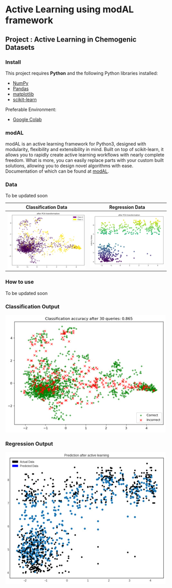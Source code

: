 # Active Learning using modAL framework

## Project : Active Learning in Chemogenic Datasets

### Install

This project requires **Python** and the following Python libraries installed:

- [NumPy](http://www.numpy.org/)
- [Pandas](http://pandas.pydata.org/)
- [matplotlib](http://matplotlib.org/)
- [scikit-learn](http://scikit-learn.org/stable/)

Preferable Environment:
- [Google Colab](https://colab.research.google.com/notebooks/intro.ipynb)

### modAL

modAL is an active learning framework for Python3, designed with modularity, flexibility and extensibility in mind. Built on top of scikit-learn, it allows you to rapidly create active learning workflows with nearly complete freedom. What is more, you can easily replace parts with your custom built solutions, allowing you to design novel algorithms with ease. Documentation of which can be found at [modAL](https://modal-python.readthedocs.io/en/latest/content/overview/modAL-in-a-nutshell.html).

### Data

To be updated soon

| Classification Data | Regression Data |
| ------------- |:-------------:|
| ![alt text](https://github.com/ronak-44/Active-Learning-using-modAL/blob/master/ClassificationData.jpg) | ![alt text](https://github.com/ronak-44/Active-Learning-using-modAL/blob/master/RegressionData.jpg) |


### How to use

To be updated soon


### Classification Output

![alt text](https://github.com/ronak-44/Active-Learning-using-modAL/blob/master/ClassificationPredictions.jpg)


### Regression Output

![alt text](https://github.com/ronak-44/Active-Learning-using-modAL/blob/master/RegressionPredictions.jpg)


